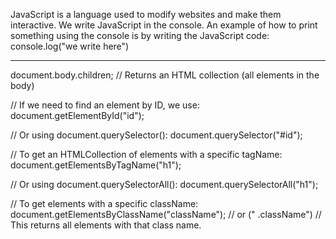 JavaScript is a language used to modify websites and make them interactive.
We write JavaScript in the console.
An example of how to print something using the console is by writing the JavaScript code: console.log("we write here")
_________

document.body.children; // Returns an HTML collection (all elements in the body)

// If we need to find an element by ID, we use:
document.getElementById("id");

// Or using document.querySelector():
document.querySelector("#id");

// To get an HTMLCollection of elements with a specific tagName:
document.getElementsByTagName("h1"); 

// Or using document.querySelectorAll():
document.querySelectorAll("h1");

// To get elements with a specific className:
document.getElementsByClassName("className"); // or (" .className")
// This returns all elements with that class name.

